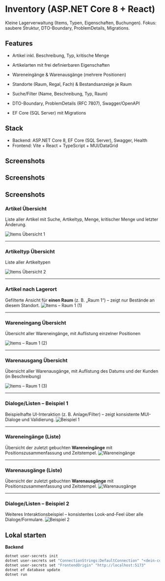 # Inventory (ASP.NET Core 8 + React)

Kleine Lagerverwaltung (Items, Typen, Eigenschaften, Buchungen). Fokus: saubere Struktur, DTO-Boundary, ProblemDetails, Migrations.

## Features

- Artikel inkl. Beschreibung, Typ, kritische Menge

- Artikelarten mit frei definierbaren Eigenschaften

- Wareneingänge &  Warenausgänge (mehrere Positionen)

- Standorte (Raum, Regal, Fach) & Bestandsanzeige je Raum

- Suche/Filter (Name, Beschreibung, Typ, Raum)

- DTO-Boundary, ProblemDetails (RFC 7807), Swagger/OpenAPI

- EF Core (SQL Server) mit Migrations

## Stack
- Backend: ASP.NET Core 8, EF Core (SQL Server), Swagger, Health
- Frontend: Vite + React + TypeScript + MUI/DataGrid

## Screenshots
## Screenshots

## Screenshots

### Artikel Übersicht 
Liste aller Artikel mit Suche, Artikeltyp, Menge, kritischer Menge und letzter Änderung.

![Items Übersicht 1](docs/screenshots/Screenshot%202025-09-29%20at%2020-35-21%20Items%20%C3%9Cbersicht.png)

---

### Artikeltyp Übersicht 
Liste aller Artikeltypen

![Items Übersicht 2](docs/screenshots/Screenshot%202025-09-29%20at%2020-35-33%20Items%20%C3%9Cbersicht.png)

---

### Artikel nach Lagerort
Gefilterte Ansicht für **einen Raum** (z. B. „Raum 1“) – zeigt nur Bestände an diesem Standort.
![Items – Raum 1 (1)](docs/screenshots/Screenshot%202025-09-29%20at%2020-36-29%20Items%20%E2%80%93%20Raum%201.png)

---

### Wareneingang Übersicht
Übersicht aller Wareneingänge, mit Auflistung einzelner Positionen

![Items – Raum 1 (2)](docs/screenshots/Screenshot%202025-09-29%20at%2020-36-43%20Items%20%E2%80%93%20Raum%201.png)

---

### Warenausgang Übersicht
Übersicht aller Warenausgänge, mit Auflistung des Datums und der Kunden (in Beschreibung)

![Items – Raum 1 (3)](docs/screenshots/Screenshot%202025-09-29%20at%2020-37-00%20Items%20%E2%80%93%20Raum%201.png)

---

### Dialoge/Listen – Beispiel 1
Beispielhafte UI-Interaktion (z. B. Anlage/Filter) – zeigt konsistente MUI-Dialoge und Validierung.
![Beispiel 1](docs/screenshots/Screenshot%202025-09-29%20at%2020-37-13%20Items%20%C3%9Cbersicht.png)

---

### Wareneingänge (Liste)
Übersicht der zuletzt gebuchten **Wareneingänge** mit Positionszusammenfassung und Zeitstempel.
![Wareneingänge](docs/screenshots/Screenshot%202025-09-29%20at%2020-37-24%20Items%20%C3%9Cbersicht.png)

---

### Warenausgänge (Liste)
Übersicht der zuletzt gebuchten **Warenausgänge** mit Positionszusammenfassung und Zeitstempel.
![Warenausgänge](docs/screenshots/Screenshot%202025-09-29%20at%2020-37-41%20Items%20%C3%9Cbersicht.png)

---

### Dialoge/Listen – Beispiel 2
Weiteres Interaktionsbeispiel – konsistentes Look-and-Feel über alle Dialoge/Formulare.
![Beispiel 2](docs/screenshots/Screenshot%202025-09-29%20at%2020-37-57%20Items%20%C3%9Cbersicht.png)


## Lokal starten
**Backend**
```bash
dotnet user-secrets init
dotnet user-secrets set "ConnectionStrings:DefaultConnection" "<dein-conn-string>"
dotnet user-secrets set "FrontendOrigin" "http://localhost:5173"
dotnet ef database update
dotnet run
